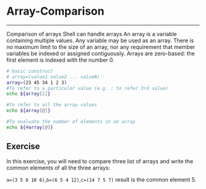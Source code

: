 # Array-Comparison

---

Comparison of arrays Shell can handle arrays An array is a variable containing multiple values. Any variable may be used as an array. There is no maximum limit to the size of an array, nor any requirement that member variables be indexed or assigned contiguously. Arrays are zero-based: the first element is indexed with the number 0.

```bash
# basic construct
# array=(value1 value2 ... valueN)
array=(23 45 34 1 2 3)
#To refer to a particular value (e.g. : to refer 3rd value)
echo ${array[2]}

#To refer to all the array values
echo ${array[@]}

#To evaluate the number of elements in an array
echo ${#array[@]}
```

## Exercise

In this exercise, you will need to compare three list of arrays and write the common elements of all the three arrays:

`a=(3 5 8 10 6)`,`b=(6 5 4 12)`,`c=(14 7 5 7)` result is the common element 5.
